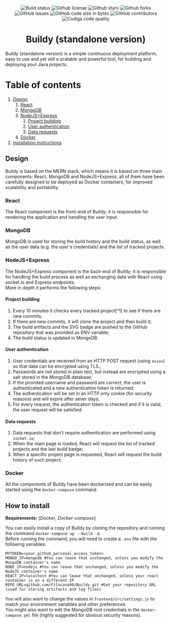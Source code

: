 <div style="text-align: center;">

![Build status](https://img.shields.io/github/workflow/status/filocava99/Buildy/Build/master?style=flat-square)
![Github license](https://img.shields.io/github/license/filocava99/buildy?style=flat-square)
![Github stars](https://img.shields.io/github/stars/filocava99/Buildy?style=flat-square)
![Github forks](https://img.shields.io/github/forks/filocava99/Buildy?style=flat-square)
![GitHub issues](https://img.shields.io/github/issues-raw/filocava99/Buildy?style=flat-square)
![GitHub code size in bytes](https://img.shields.io/github/languages/code-size/filocava99/Buildy?style=flat-square)
![GitHub contributors](https://img.shields.io/github/contributors/filocava99/Buildy?style=flat-square)
![Codiga code quality](https://api.codiga.io/project/33237/status/svg)

</div>
<!--![(https://img.shields.io/codacy/grade/0f2d702e7c8a4372bf106d96bd693ac8/master)]-->

# <center>Buildy (standalone version)</center>

Buildy (standalone version) is a simple continuous deployment platform, easy to use and yet still a scalable and powerful tool, for building and deploying your Java projects.
# Table of contents

1. [Design](#par1)
   1. [React](#par1.1)
   2. [MongoDB](#par1.2)
   3. [NodeJS+Express](#par1.3)
      1. [Project building](#par1.4.1)
      2. [User authentication](#par1.4.2)
      3. [Data requests](#par1.4.3)
   4. [Docker](#par1.4)
2. [Installation instructions](#par2)
## Design <a name="par1"></a>

Buildy is based on the MERN stack, which means it is based on three main components: React, MongoDB and NodeJS+Express; all of them have been carefully designed to be deployed as Docker containers, for improved scalability and portability.

### React
The React component is the front-end of Buildy; it is responsible for rendering the application and handling the user input.

### MongoDB
MongoDB is used for storing the build history and the build status, as well as the user data (e.g. the user's credentials) and the list of tracked projects.

### NodeJS+Express
The NodeJS+Express component is the back-end of Buildy; it is responsible for handling the build process as well as exchanging data with React using socket.io and Express endpoints.  
More in depth it performs the following steps:

#### Project building
1. Every 10 minutes it checks every tracked project[^1] to see if there are new commits;
2. If there are new commits, it will clone the project and then build it;
3. The build artifacts and the SVG badge are pushed to the GitHub repository that was provided as ENV variable;
4. The build status is updated in MongoDB.

#### User authentication
1. User credentials are received from an HTTP POST request (using `axios`) so that data can be encrypted using TLS.;  
2. Passwords are not stored in plain text, but instead are encrypted using a salt stored in the MongoDB database;
3. If the provided username and password are correct, the user is authenticated and a new authentication token is returned;
4. The authentication will be set in an HTTP only cookie (for security reasons) and will expire after sever days;
5. For every request, the authentication token is checked and if it is valid, the user request will be satisfied.
#### Data requests
1. Data requests that don't require authentication are performed using `socket.io`;
2. When the main page is loaded, React will request the list of tracked projects and the last build badge;
3. When a specific project page is requested, React will request the build history of such project;

### Docker
All the components of Buildy have been dockerized and can be easily started using the `docker-compose` command.

## How to install <a name="par2"></a>
**Requirements:** [*Docker*, *Docker-compose*]  

You can easily install a copy of Buildy by cloning the repository and running the command `docker-compose up --build -d`.  
Before running the command, you will need to create a `.env` file with the following variables:
```
MYTOKEN=<your_github_personal_access_token>
MONGO_IP=mongodb #You can leave that unchanged, unless you modify the MongoDB container's name
NODE_IP=nodejs #You can leave that unchanged, unless you modify the NodeJS container's name
REACT_IP=localhost #You can leave that unchanged, unless your react container is on a different IP
REPO_URL=github.com/Filocava99/Buildy.git #Set your repository URL (used for storing artifacts and log files)
```
You will also want to change the values in `frontend/src/settings.js` to match your environment variables and other preferences.  
You might also want to edit the MongoDB root credentials in the `docker-compose.yml` file (highly suggested for obvious security reasons).
